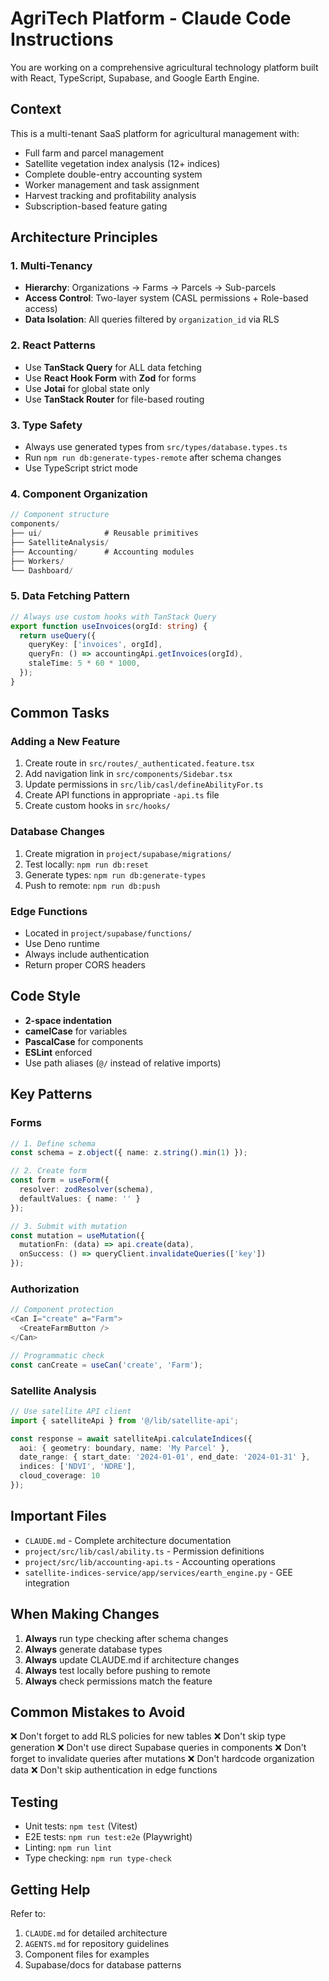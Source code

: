 # AgriTech Platform - Claude Code Instructions

You are working on a comprehensive agricultural technology platform built with React, TypeScript, Supabase, and Google Earth Engine.

## Context

This is a multi-tenant SaaS platform for agricultural management with:
- Full farm and parcel management
- Satellite vegetation index analysis (12+ indices)
- Complete double-entry accounting system
- Worker management and task assignment
- Harvest tracking and profitability analysis
- Subscription-based feature gating

## Architecture Principles

### 1. Multi-Tenancy
- **Hierarchy**: Organizations → Farms → Parcels → Sub-parcels
- **Access Control**: Two-layer system (CASL permissions + Role-based access)
- **Data Isolation**: All queries filtered by `organization_id` via RLS

### 2. React Patterns
- Use **TanStack Query** for ALL data fetching
- Use **React Hook Form** with **Zod** for forms
- Use **Jotai** for global state only
- Use **TanStack Router** for file-based routing

### 3. Type Safety
- Always use generated types from `src/types/database.types.ts`
- Run `npm run db:generate-types-remote` after schema changes
- Use TypeScript strict mode

### 4. Component Organization
```typescript
// Component structure
components/
├── ui/              # Reusable primitives
├── SatelliteAnalysis/
├── Accounting/      # Accounting modules
├── Workers/
└── Dashboard/
```

### 5. Data Fetching Pattern
```typescript
// Always use custom hooks with TanStack Query
export function useInvoices(orgId: string) {
  return useQuery({
    queryKey: ['invoices', orgId],
    queryFn: () => accountingApi.getInvoices(orgId),
    staleTime: 5 * 60 * 1000,
  });
}
```

## Common Tasks

### Adding a New Feature
1. Create route in `src/routes/_authenticated.feature.tsx`
2. Add navigation link in `src/components/Sidebar.tsx`
3. Update permissions in `src/lib/casl/defineAbilityFor.ts`
4. Create API functions in appropriate `-api.ts` file
5. Create custom hooks in `src/hooks/`

### Database Changes
1. Create migration in `project/supabase/migrations/`
2. Test locally: `npm run db:reset`
3. Generate types: `npm run db:generate-types`
4. Push to remote: `npm run db:push`

### Edge Functions
- Located in `project/supabase/functions/`
- Use Deno runtime
- Always include authentication
- Return proper CORS headers

## Code Style

- **2-space indentation**
- **camelCase** for variables
- **PascalCase** for components
- **ESLint** enforced
- Use path aliases (`@/` instead of relative imports)

## Key Patterns

### Forms
```typescript
// 1. Define schema
const schema = z.object({ name: z.string().min(1) });

// 2. Create form
const form = useForm({
  resolver: zodResolver(schema),
  defaultValues: { name: '' }
});

// 3. Submit with mutation
const mutation = useMutation({
  mutationFn: (data) => api.create(data),
  onSuccess: () => queryClient.invalidateQueries(['key'])
});
```

### Authorization
```typescript
// Component protection
<Can I="create" a="Farm">
  <CreateFarmButton />
</Can>

// Programmatic check
const canCreate = useCan('create', 'Farm');
```

### Satellite Analysis
```typescript
// Use satellite API client
import { satelliteApi } from '@/lib/satellite-api';

const response = await satelliteApi.calculateIndices({
  aoi: { geometry: boundary, name: 'My Parcel' },
  date_range: { start_date: '2024-01-01', end_date: '2024-01-31' },
  indices: ['NDVI', 'NDRE'],
  cloud_coverage: 10
});
```

## Important Files

- `CLAUDE.md` - Complete architecture documentation
- `project/src/lib/casl/ability.ts` - Permission definitions
- `project/src/lib/accounting-api.ts` - Accounting operations
- `satellite-indices-service/app/services/earth_engine.py` - GEE integration

## When Making Changes

1. **Always** run type checking after schema changes
2. **Always** generate database types
3. **Always** update CLAUDE.md if architecture changes
4. **Always** test locally before pushing to remote
5. **Always** check permissions match the feature

## Common Mistakes to Avoid

❌ Don't forget to add RLS policies for new tables
❌ Don't skip type generation
❌ Don't use direct Supabase queries in components
❌ Don't forget to invalidate queries after mutations
❌ Don't hardcode organization data
❌ Don't skip authentication in edge functions

## Testing

- Unit tests: `npm test` (Vitest)
- E2E tests: `npm run test:e2e` (Playwright)
- Linting: `npm run lint`
- Type checking: `npm run type-check`

## Getting Help

Refer to:
1. `CLAUDE.md` for detailed architecture
2. `AGENTS.md` for repository guidelines
3. Component files for examples
4. Supabase/docs for database patterns

